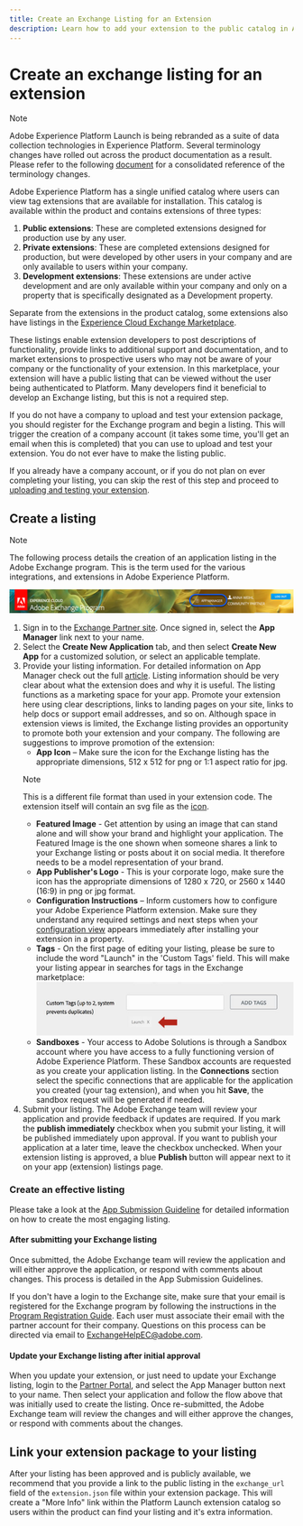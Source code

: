 ```yaml
---
title: Create an Exchange Listing for an Extension
description: Learn how to add your extension to the public catalog in Adobe Experience Platform.
---
```

# Create an exchange listing for an extension

>[!NOTE]
>
>Adobe Experience Platform Launch is being rebranded as a suite of data collection technologies in Experience Platform. Several terminology changes have rolled out across the product documentation as a result. Please refer to the following [document](../../term-updates.md) for a consolidated reference of the terminology changes.

Adobe Experience Platform has a single unified catalog where users can view tag extensions that are available for installation. This catalog is available within the product and contains extensions of three types:

1. **Public extensions**: These are completed extensions designed for production use by any user.
1. **Private extensions**: These are completed extensions designed for production, but were developed by other users in your company and are only available to users within your company.
1. **Development extensions**: These extensions are under active development and are only available within your company and only on a property that is specifically designated as a Development property.

Separate from the extensions in the product catalog, some extensions also have listings in the [Experience Cloud Exchange Marketplace](https://exchange.adobe.com/experiencecloud.experience-platform-launch.html#product).  

These listings enable extension developers to post descriptions of functionality, provide links to additional support and documentation, and to market extensions to prospective users who may not be aware of your company or the functionality of your extension. In this marketplace, your extension will have a public listing that can be viewed without the user being authenticated to Platform.  Many developers find it beneficial to develop an Exchange listing, but this is not a required step.

If you do not have a company to upload and test your extension package, you should register for the Exchange program and begin a listing.  This will trigger the creation of a company account (it takes some time, you'll get an email when this is completed) that you can use to upload and test your extension.  You do not ever have to make the listing public.

If you already have a company account, or if you do not plan on ever completing your listing, you can skip the rest of this step and proceed to [uploading and testing your extension](./upload-and-test.md).

## Create a listing

>[!NOTE]
>
>The following process details the creation of an application listing in the Adobe Exchange program. This is the term used for the various integrations, and extensions in Adobe Experience Platform. 

![Experience Cloud App Manager link location](../images/getting-started/app-mgr-link.png)

1. Sign in to the [Exchange Partner site](https://partners.adobe.com/exchangeprogram/experiencecloud). Once signed in, select the **App Manager** link next to your name.
1. Select the **Create New Application** tab, and then select **Create New App** for a customized solution, or select an applicable template.
1. Provide your listing information. For detailed information on App Manager check out the full [article](https://adobeexchangeec.zendesk.com/hc/en-us/articles/360024197931). Listing information should be very clear about what the extension does and why it is useful. The listing functions as a marketing space for your app. Promote your extension here using clear descriptions, links to landing pages on your site, links to help docs or support email addresses, and so on. Although space in extension views is limited, the Exchange listing provides an opportunity to promote both your extension and your company. The following are suggestions to improve promotion of the extension:
   - **App Icon** – Make sure the icon for the Exchange listing has the appropriate dimensions, 512 x 512 for png or 1:1 aspect ratio for jpg. 
    >[!NOTE]
    >
    >This is a different file format than used in your extension code. The extension itself will contain an svg file as the [icon](../manifest.md).
   - **Featured Image** - Get attention by using an image that can stand alone and will show your brand and highlight your application. The Featured Image is the one shown when someone shares a link to your Exchange listing or posts about it on social media. It therefore needs to be a model representation of your brand.
   - **App Publisher's Logo** - This is your corporate logo, make sure the icon has the appropriate dimensions of 1280 x 720, or 2560 x 1440 (16:9) in png or jpg format.
   - **Configuration Instructions** – Inform customers how to configure your Adobe Experience Platform extension. Make sure they understand any required settings and next steps when your [configuration view](../configuration.md) appears immediately after installing your extension in a property. 
   - **Tags** - On the first page of editing your listing, please be sure to include the word "Launch" in the 'Custom Tags' field. This will make your listing appear in searches for tags in the Exchange marketplace:
     ![](../images/getting-started/custom-tags.jpg)
   - **Sandboxes** - Your access to Adobe Solutions is through a Sandbox account where you have access to a fully functioning version of Adobe Experience Platform. These Sandbox accounts are requested as you create your application listing. In the **Connections** section select the specific connections that are applicable for the application you created (your tag extension), and when you hit **Save**, the sandbox request will be generated if needed.  
1. Submit your listing. The Adobe Exchange team will review your application and provide feedback if updates are required. If you mark the **publish immediately** checkbox when you submit your listing, it will be published immediately upon approval. If you want to publish your application at a later time, leave the checkbox unchecked. When your extension listing is approved, a blue **Publish** button will appear next to it on your app (extension) listings page.

### Create an effective listing

Please take a look at the [App Submission Guideline](https://partners.adobe.com/exchangeprogram/experiencecloud/build/ec-exchange.html) for detailed information on how to create the most engaging listing.

#### After submitting your Exchange listing

Once submitted, the Adobe Exchange team will review the application and will either approve the application, or respond with comments about changes. This process is detailed in the App Submission Guidelines.

If you don't have a login to the Exchange site, make sure that your email is registered for the Exchange program by following the instructions in the [Program Registration Guide](https://partners.adobe.com/content/mcp/us/en/home/reg-guide.html). Each user must associate their email with the partner account for their company. Questions on this process can be directed via email to <ExchangeHelpEC@adobe.com>.

#### Update your Exchange listing after initial approval

When you update your extension, or just need to update your Exchange listing, login to the [Partner Portal](https://partners.adobe.com/exchangeprogram/experiencecloud), and select the App Manager button next to your name. Then select your application and follow the flow above that was initially used to create the listing. Once re-submitted, the Adobe Exchange team will review the changes and will either approve the changes, or respond with comments about the changes.

## Link your extension package to your listing

After your listing has been approved and is publicly available, we recommend that you provide a link to the public listing in the `exchange_url` field of the `extension.json` file within your extension package.  This will create a "More Info" link within the Platform Launch extension catalog so users within the product can find your listing and it's extra information.
